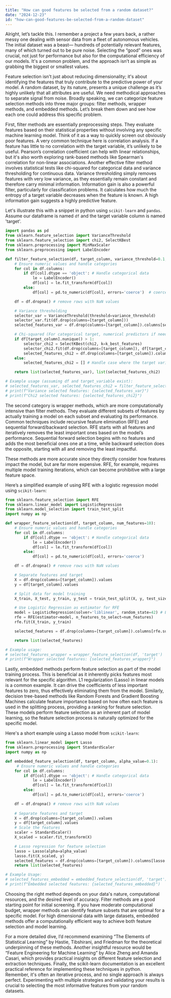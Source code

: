 ```yaml
---
title: "How can good features be selected from a random dataset?"
date: "2024-12-23"
id: "how-can-good-features-be-selected-from-a-random-dataset"
---
```


Alright, let’s tackle this. I remember a project a few years back, a rather messy one dealing with sensor data from a fleet of autonomous vehicles. The initial dataset was a beast— hundreds of potentially relevant features, many of which turned out to be pure noise. Selecting the “good” ones was crucial, not just for performance but also for the computational efficiency of our models. It's a common problem, and the approach isn’t as simple as grabbing the biggest or smallest values.

Feature selection isn't just about reducing dimensionality; it's about identifying the features that truly contribute to the predictive power of your model. A random dataset, by its nature, presents a unique challenge as it’s highly unlikely that all attributes are useful. We need methodical approaches to separate signal from noise. Broadly speaking, we can categorize feature selection methods into three major groups: filter methods, wrapper methods, and embedded methods. Let’s break them down and see how each one could address this specific problem.

First, filter methods are essentially preprocessing steps. They evaluate features based on their statistical properties without involving any specific machine learning model. Think of it as a way to quickly screen out obviously poor features. A very common technique here is correlation analysis. If a feature has little to no correlation with the target variable, it’s unlikely to be useful. Pearson’s correlation coefficient can help with linear relationships, but it's also worth exploring rank-based methods like Spearman's correlation for non-linear associations. Another effective filter method involves statistical tests like chi-squared for categorical data and variance thresholding for continuous data. Variance thresholding simply removes features with very low variance, as they essentially remain constant and therefore carry minimal information. Information gain is also a powerful filter, particularly for classification problems. It calculates how much the entropy of a target variable decreases when the feature is known. A high information gain suggests a highly predictive feature.

Let's illustrate this with a snippet in python using `scikit-learn` and `pandas`. Assume our dataframe is named `df` and the target variable column is named 'target'.

```python
import pandas as pd
from sklearn.feature_selection import VarianceThreshold
from sklearn.feature_selection import chi2, SelectKBest
from sklearn.preprocessing import MinMaxScaler
from sklearn.preprocessing import LabelEncoder

def filter_feature_selection(df, target_column, variance_threshold=0.1, k_best_features=10):
    # Ensure numeric values and handle categories
    for col in df.columns:
        if df[col].dtype == 'object': # Handle categorical data
            le = LabelEncoder()
            df[col] = le.fit_transform(df[col])
        else:
            df[col] = pd.to_numeric(df[col], errors='coerce')  # coerce invalid parsing to NaN

    df = df.dropna() # remove rows with NaN values

    # Variance thresholding
    selector_var = VarianceThreshold(threshold=variance_threshold)
    selector_var.fit(df.drop(columns=[target_column]))
    selected_features_var = df.drop(columns=[target_column]).columns[selector_var.get_support()]

    # Chi-squared (For categorical target, numerical predictors if needed)
    if df[target_column].nunique() > 1:
        selector_chi2 = SelectKBest(chi2, k=k_best_features)
        selector_chi2.fit(df.drop(columns=[target_column]), df[target_column])
        selected_features_chi2 = df.drop(columns=[target_column]).columns[selector_chi2.get_support()]
    else:
        selected_features_chi2 = [] # Handle case where the target variable has a single unique value

    return list(selected_features_var), list(selected_features_chi2)

# Example usage (assuming df and target_variable exist):
# selected_features_var, selected_features_chi2 = filter_feature_selection(df, 'target')
# print(f"Variance selected features: {selected_features_var}")
# print(f"Chi2 selected features: {selected_features_chi2}")

```

The second category is wrapper methods, which are more computationally intensive than filter methods. They evaluate different subsets of features by actually training a model on each subset and evaluating its performance. Common techniques include recursive feature elimination (RFE) and sequential forward/backward selection. RFE starts with all features and iteratively removes the least important ones based on the model’s performance. Sequential forward selection begins with no features and adds the most beneficial ones one at a time, while backward selection does the opposite, starting with all and removing the least impactful.

These methods are more accurate since they directly consider how features impact the model, but are far more expensive. RFE, for example, requires multiple model training iterations, which can become prohibitive with a large feature space.

Here’s a simplified example of using RFE with a logistic regression model using `scikit-learn`:

```python
from sklearn.feature_selection import RFE
from sklearn.linear_model import LogisticRegression
from sklearn.model_selection import train_test_split
import numpy as np

def wrapper_feature_selection(df, target_column, num_features=10):
    # Ensure numeric values and handle categories
    for col in df.columns:
        if df[col].dtype == 'object': # Handle categorical data
            le = LabelEncoder()
            df[col] = le.fit_transform(df[col])
        else:
            df[col] = pd.to_numeric(df[col], errors='coerce')

    df = df.dropna() # remove rows with NaN values

    # Separate features and target
    X = df.drop(columns=[target_column]).values
    y = df[target_column].values

    # Split data for model training
    X_train, X_test, y_train, y_test = train_test_split(X, y, test_size=0.2, random_state=42)

    # Use Logistic Regression as estimator for RFE
    model = LogisticRegression(solver='liblinear', random_state=42) # Ensure model compatibility
    rfe = RFE(estimator=model, n_features_to_select=num_features)
    rfe.fit(X_train, y_train)

    selected_features = df.drop(columns=[target_column]).columns[rfe.support_]

    return list(selected_features)

# Example usage:
# selected_features_wrapper = wrapper_feature_selection(df, 'target')
# print(f"Wrapper selected features: {selected_features_wrapper}")

```

Lastly, embedded methods perform feature selection as part of the model training process. This is beneficial as it inherently picks features most relevant for the specific algorithm. L1 regularization (Lasso) in linear models is a common example. It can drive the coefficients of less important features to zero, thus effectively eliminating them from the model. Similarly, decision tree-based methods like Random Forests and Gradient Boosting Machines calculate feature importance based on how often each feature is used in the splitting process, providing a ranking for feature selection. These models perform feature selection as an inherent part of model learning, so the feature selection process is naturally optimized for the specific model.

Here's a short example using a Lasso model from `scikit-learn`:

```python
from sklearn.linear_model import Lasso
from sklearn.preprocessing import StandardScaler
import numpy as np

def embedded_feature_selection(df, target_column, alpha_value=0.1):
     # Ensure numeric values and handle categories
    for col in df.columns:
        if df[col].dtype == 'object': # Handle categorical data
            le = LabelEncoder()
            df[col] = le.fit_transform(df[col])
        else:
            df[col] = pd.to_numeric(df[col], errors='coerce')

    df = df.dropna() # remove rows with NaN values
    
    # Separate features and target
    X = df.drop(columns=[target_column]).values
    y = df[target_column].values
    # Scale the features
    scaler = StandardScaler()
    X_scaled = scaler.fit_transform(X)

    # Lasso regression for feature selection
    lasso = Lasso(alpha=alpha_value)
    lasso.fit(X_scaled, y)
    selected_features = df.drop(columns=[target_column]).columns[lasso.coef_ != 0]
    return list(selected_features)

# Example Usage:
# selected_features_embedded = embedded_feature_selection(df, 'target')
# print(f"Embedded selected features: {selected_features_embedded}")
```

Choosing the right method depends on your data's nature, computational resources, and the desired level of accuracy. Filter methods are a good starting point for initial screening. If you have moderate computational budget, wrapper methods can identify feature subsets that are optimal for a specific model. For high dimensional data with large datasets, embedded methods offer a computationally efficient way to achieve both feature selection and model learning.

For a more detailed dive, I’d recommend examining “The Elements of Statistical Learning” by Hastie, Tibshirani, and Friedman for the theoretical underpinning of these methods. Another insightful resource would be “Feature Engineering for Machine Learning” by Alice Zheng and Amanda Casari, which provides practical insights on different feature selection and extraction techniques. Finally, the scikit-learn documentation is an excellent practical reference for implementing these techniques in python. Remember, it's often an iterative process, and no single approach is always perfect. Experimenting with multiple strategies and validating your results is crucial to selecting the most informative features from your random datasets.

